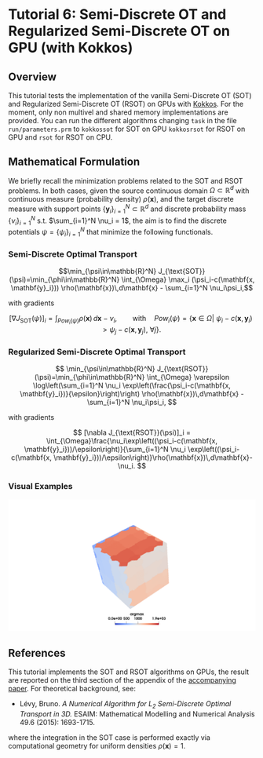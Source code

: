 # Tutorial 6: Semi-Discrete OT and Regularized Semi-Discrete OT on GPU (with Kokkos)

## Overview

This tutorial tests the implementation of the vanilla Semi-Discrete OT (SOT) and Regularized Semi-Discrete OT (RSOT) on GPUs with [Kokkos](https://kokkos.org). For the moment, only non multivel and shared memory implementations are provided. You can run the different algorithms changing `task` in the file `run/parameters.prm` to `kokkossot` for SOT on GPU `kokkosrsot` for RSOT on GPU and `rsot` for RSOT on CPU.

## Mathematical Formulation
We briefly recall the minimization problems related to the SOT and RSOT problems. In both cases, given the source continuous domain $\Omega\subset\mathbb{R}^d$ with continuous measure (probability density) $\rho(\mathbf{x})$, and the target discrete measure with support points $\{\mathbf{y}_i\}_{i=1}^N\subset\mathbb{R}^d$ and discrete probability mass $\{\nu_i\}_{i=1}^N$ s.t. $\sum_{i=1}^N \nu_i = 1$, the aim is to find the discrete potentials $\psi = \{\psi_i\}_{i=1}^N$ that minimize the following functionals.

### Semi-Discrete Optimal Transport

$$\min_{\psi\in\mathbb{R}^N} J_{\text{SOT}}(\psi)=\min_{\phi\in\mathbb{R}^N} \int_{\Omega} \max_i (\psi_i-c(\mathbf{x, \mathbf{y}_i})) \rho(\mathbf{x})\,d\mathbf{x} - \sum_{i=1}^N \nu_i\psi_i,$$

with gradients

$$ 
[\nabla J_{\text{SOT}}(\psi)]_i = \int_{Pow_i(\psi)}\rho(\mathbf{x})\,d\mathbf{x}-\nu_i,\qquad \text{with}\quad Pow_i(\psi)=\{\mathbf{x}\in\Omega|\ \psi_i-c(\mathbf{x},\mathbf{y}_i)>\psi_j-c(\mathbf{x},\mathbf{y}_j),\ \forall j\}.
$$

### Regularized Semi-Discrete Optimal Transport

$$ 
\min_{\psi\in\mathbb{R}^N} J_{\text{RSOT}}(\psi)=\min_{\phi\in\mathbb{R}^N} \int_{\Omega} \varepsilon \log\left(\sum_{i=1}^N \nu_i \exp\left(\frac{\psi_i-c(\mathbf{x, \mathbf{y}_i})}{\epsilon}\right)\right) \rho(\mathbf{x})\,d\mathbf{x} - \sum_{i=1}^N \nu_i\psi_i,
$$

with gradients

$$ 
[\nabla J_{\text{RSOT}}(\psi)]_i = \int_{\Omega}\frac{\nu_i\exp\left((\psi_i-c(\mathbf{x, \mathbf{y}_i}))/\epsilon\right)}{\sum_{i=1}^N \nu_i \exp\left((\psi_i-c(\mathbf{x, \mathbf{y}_i}))/\epsilon\right)}\rho(\mathbf{x})\,d\mathbf{x}-\nu_i.
$$

### Visual Examples

![Barycenter Evolution](sot.gif)


## References

This tutorial implements the SOT and RSOT algorithms on GPUs, the result are reported on the third section of the appendix of the [accompanying paper](https://arxiv.org/abs/2507.23602). For theoretical background, see:

- Lévy, Bruno. *A Numerical Algorithm for $L_2$ Semi-Discrete Optimal Transport in 3D.* ESAIM: Mathematical Modelling and Numerical Analysis 49.6 (2015): 1693-1715.

where the integration in the SOT case is performed exactly via computational geometry for uniform densities $\rho(\mathbf{x})=1$.
